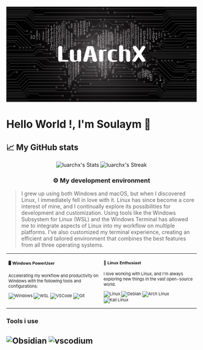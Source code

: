 ![header](./banner.png)

# Hello World !, I'm Soulaym 👋

## 📈 My GitHub stats

<div class="badges-githubstats">
  <p align="center">
    <img src="https://github-readme-stats.vercel.app/api?username=luarchx&theme=tokyonight&show_icons=true&hide_border=true&count_private=true" alt="luarchx's Stats" height="165">
    <img src="https://github-readme-streak-stats.herokuapp.com/?user=luarchx&theme=tokyonight&hide_border=true" alt="luarchx's Streak" height="165">
  </p>
</div>


### <p align="center">⚙️ My development environment </p>

> I grew up using both Windows and macOS, but when I discovered Linux, I immediately fell in love with it. Linux has since become a core interest of mine, and I continually explore its possibilities for development and customization. Using tools like the Windows Subsystem for Linux (WSL) and the Windows Terminal has allowed me to integrate aspects of Linux into my workflow on multiple platforms. I’ve also customized my terminal experience, creating an efficient and tailored environment that combines the best features from all three operating systems.
<div class="table-devenvironment">
  <table style="font-size: 11px">
  <tr>
  <td valign="top" width="50%">

#### 🖥️ Windows PowerUser

Accelerating my workflow and productivity on Windows with the following tools and configurations:

![Windows](https://img.shields.io/badge/-Windows-0078D6?style=flat&logo=windows&logoColor=white)
![WSL](https://img.shields.io/badge/-WSL-0D1117?style=flat&logo=windows-subsystem-for-linux&logoColor=FCC624)
![VSCode](https://img.shields.io/badge/-Visual%20Studio%20Code-007ACC?style=flat&logo=visual-studio-code&logoColor=white)
![Git](https://img.shields.io/badge/-Git-F05032?style=flat&logo=git&logoColor=white)

  </td>
  <td valign="top" width="50%">

#### 🐧 Linux Enthusiast

I love working with Linux, and I'm always exploring new things in the vast open-source world.

![Linux](https://img.shields.io/badge/-Linux-000000?style=flat&logo=linux&logoColor=FCC624)
![Debian](https://img.shields.io/badge/-Debian-A81D33?style=flat&logo=debian&logoColor=white)
![Arch Linux](https://img.shields.io/badge/-Arch%20Linux-1793D1?style=flat&logo=arch-linux&logoColor=white)
![Kali Linux](https://img.shields.io/badge/-Kali%20Linux-557C94?style=flat&logo=kali-linux&logoColor=white)

  </td>
  </tr>
  </table>
</div>

### Tools i use

![Obsidian](https://img.shields.io/badge/-Obsidian-483699?style=flat&logo=obsidian&logoColor=white)
![vscodium](https://img.shields.io/badge/-Vscodium-000000?style=flat&logo=vscodium&logoColor=blue)
---

<!---
LuArchX/LuArchX is a ✨ special ✨ repository because its `README.md` (this file) appears on your GitHub profile.
You can click the Preview link to take a look at your changes.
--->
